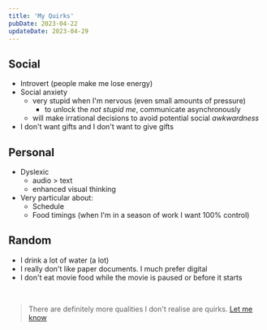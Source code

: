```yaml
---
title: 'My Quirks'
pubDate: 2023-04-22
updateDate: 2023-04-29
---
```


## Social

- Introvert (people make me lose energy)
- Social anxiety
  - very stupid when I'm nervous (even small amounts of pressure)
    - to unlock the _not stupid me_, communicate asynchronously
  - will make irrational decisions to avoid potential social _awkwardness_
- I don't want gifts and I don't want to give gifts

## Personal

- Dyslexic
  - audio > text
  - enhanced visual thinking
- Very particular about:
  - Schedule
  - Food timings (when I'm in a season of work I want 100% control)

## Random

- I drink a lot of water (a lot)
- I really don't like paper documents. I much prefer digital
- I don't eat movie food while the movie is paused or before it starts

<br>

> There are definitely more qualities I don't realise are quirks. [Let me know](/contact)
